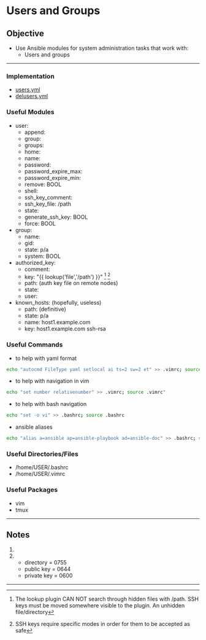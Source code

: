 # Users and Groups

## Objective
* Use Ansible modules for system administration tasks that work with:
	* Users and groups

---

### Implementation
* [users.yml](users.yml)
* [delusers.yml](delusers.yml)

### Useful Modules
* user:
	* append:
	* group:
	* groups:
	* home:
	* name:
	* password:
	* password_expire_max:
	* password_expire_min:
	* remove: BOOL
	* shell:
	* ssh_key_comment:
	* ssh_key_file: /path
	* state:
	* generate_ssh_key: BOOL
	* force: BOOL
* group:
	* name:
	* gid:
	* state: p/a
	* system: BOOL
* authorized_key:
	* comment:
	* key: "{{ lookup('file','/path') }}" [^authkey] [^mode]
	* path: (auth key file on remote nodes)
	* state:
	* user:
* known_hosts: (hopefully, useless)
	* path: (definitive)
	* state: p/a
	* name: host1.example.com
	* key: host1.example.com ssh-rsa 

### Useful Commands
* to help with yaml format
```zsh
echo "autocmd FileType yaml setlocal ai ts=2 sw=2 et" >> .vimrc; source .vimrc
```
* to help with navigation in vim
```zsh
echo "set number relativenumber" >> .vimrc; source .vimrc"
```
* to help with bash navigation
```zsh
echo "set -o vi" >> .bashrc; source .bashrc
```
* ansible aliases
```zsh
echo "alias a=ansible ap=ansible-playbook ad=ansible-doc" >> .bashrc; source .bashrc
```

### Useful Directories/Files
* /home/USER/.bashrc
* /home/USER/.vimrc

### Useful Packages
* vim
* tmux

---

## Notes
1. [^authkey]: The lookup plugin CAN NOT search through hidden files with /path. SSH keys must be moved somewhere visible to the plugin. An unhidden file/directory
2. [^mode]: SSH keys require specific modes in order for them to be accepted as safe
	* directory = 0755
	* public key = 0644
	* private key = 0600

---
